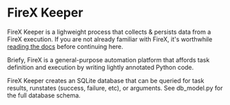 # FireX Keeper

FireX Keeper is a lighweight process that collects & persists data from a FireX execution. 
If you are not already familiar with FireX, it's worthwhile [reading the docs](http://www.firexapp.com/)
 before continuing here. 


Briefy, FireX is a general-purpose automation platform that affords task definition and execution 
by writing lightly annotated Python code. 

FireX Keeper creates an SQLite database that can be queried for task results, runstates (success,
failure, etc), or arguments. See db_model.py for the full database schema. 



